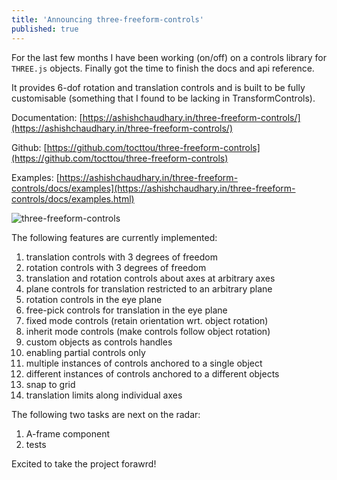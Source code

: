 ```yaml
---
title: 'Announcing three-freeform-controls'
published: true
---
```


For the last few months I have been working (on/off) on a controls library for `THREE.js` objects. Finally got the time to finish the docs and api reference.

It provides 6-dof rotation and translation controls and is built to be fully customisable (something that I found to be lacking in TransformControls).

Documentation: [https://ashishchaudhary.in/three-freeform-controls/](https://ashishchaudhary.in/three-freeform-controls/)

Github: [https://github.com/tocttou/three-freeform-controls](https://github.com/tocttou/three-freeform-controls)

Examples: [https://ashishchaudhary.in/three-freeform-controls/docs/examples](https://ashishchaudhary.in/three-freeform-controls/docs/examples.html)

![three-freeform-controls](https://i.imgur.com/cTJTG9o.png)

The following features are currently implemented:

 1. translation controls with 3 degrees of freedom
 2. rotation controls with 3 degrees of freedom
 3. translation and rotation controls about axes at arbitrary axes
 4. plane controls for translation restricted to an arbitrary plane
 5. rotation controls in the eye plane
 6. free-pick controls for translation in the eye plane
 7. fixed mode controls (retain orientation wrt. object rotation)
 8. inherit mode controls (make controls follow object rotation)
 9. custom objects as controls handles
 10. enabling partial controls only
 11. multiple instances of controls anchored to a single object
 12. different instances of controls anchored to a different objects
 13. snap to grid
 14. translation limits along individual axes

The following two tasks are next on the radar:

1. A-frame component
2. tests

Excited to take the project forawrd!
